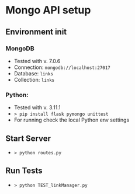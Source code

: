 # Mongo API setup

## Environment init

### MongoDB
- Tested with v. 7.0.6
- Connection: `mongodb://localhost:27017`
- Database: `links`
- Collection: `links`

### Python:
- Tested with v. 3.11.1
- `> pip install flask pymongo unittest`
- For running check the local Python env settings

## Start Server
- `> python routes.py`

## Run Tests
- `> python TEST_linkManager.py`
